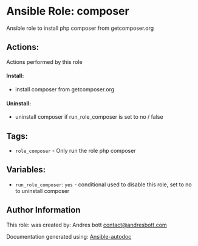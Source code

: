 # Ansible Role: composer

Ansible role to install php composer from getcomposer.org 

## Actions:

Actions performed by this role


#### Install:
* install composer from getcomposer.org 
#### Uninstall:
* uninstall composer if run_role_composer is set to no / false 

## Tags:

* `role_composer` - Only run the role php composer

## Variables:

* `run_role_composer`: `yes` - conditional used to disable this role, set to no to uninstall composer



## Author Information
This role:  was created by: Andres bott <contact@andresbott.com>

Documentation generated using: [Ansible-autodoc](https://github.com/AndresBott/ansible-autodoc)

